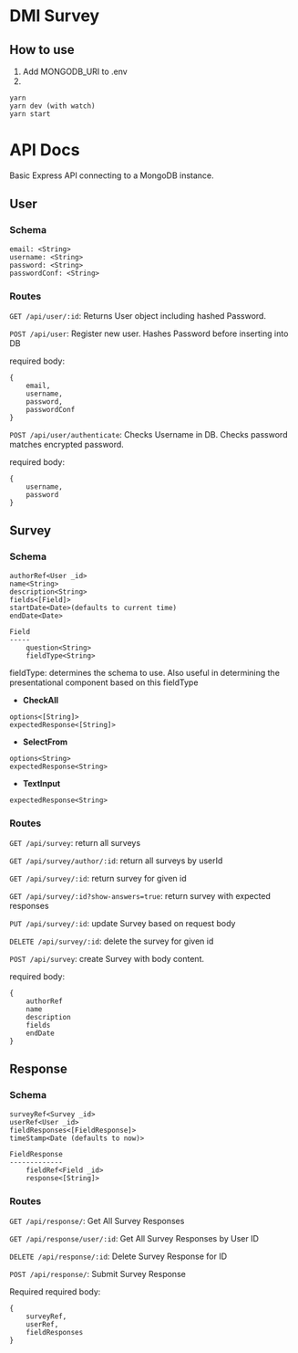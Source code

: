 # DMI Survey

## How to use
1. Add MONGODB_URI to .env
2.
```
yarn
yarn dev (with watch)
yarn start
```

# API Docs
Basic Express API connecting to a MongoDB instance.

## User
### Schema
```
email: <String>
username: <String>
password: <String>
passwordConf: <String>
```

### Routes
`GET /api/user/:id`: Returns User object including hashed Password.

`POST /api/user`: Register new user. Hashes Password before inserting into DB

required body:
```
{
    email,
    username,
    password,
    passwordConf
}
```
`POST /api/user/authenticate`: Checks Username in DB. Checks password matches encrypted password.

required body:
```
{
    username,
    password
}
```

## Survey
### Schema
```
authorRef<User _id>
name<String>
description<String>
fields<[Field]>
startDate<Date>(defaults to current time)
endDate<Date>
```
```
Field
-----
    question<String>
    fieldType<String>
```

fieldType: determines the schema to use.
Also useful in determining the presentational component based on this fieldType

* __CheckAll__
```
options<[String]>
expectedResponse<[String]>
```
* __SelectFrom__
```
options<String>
expectedResponse<String>
```
* __TextInput__
```
expectedResponse<String>
```

### Routes
`GET /api/survey`: return all surveys

`GET /api/survey/author/:id`: return all surveys by userId

`GET /api/survey/:id`: return survey for given id

`GET /api/survey/:id?show-answers=true`: return survey with expected responses

`PUT /api/survey/:id`: update Survey based on request body

`DELETE /api/survey/:id`: delete the survey for given id

`POST /api/survey`: create Survey with body content.

required body:
```
{
    authorRef
    name
    description
    fields
    endDate
}
```

## Response
### Schema
```
surveyRef<Survey _id>
userRef<User _id>
fieldResponses<[FieldResponse]>
timeStamp<Date (defaults to now)>
```
```
FieldResponse
-------------
    fieldRef<Field _id>
    response<[String]>
```

### Routes
`GET /api/response/`: Get All Survey Responses

`GET /api/response/user/:id`: Get All Survey Responses by User ID

`DELETE /api/response/:id`: Delete Survey Response for ID

`POST /api/response/`: Submit Survey Response

Required
required body:
```
{
    surveyRef,
    userRef,
    fieldResponses
}
```
